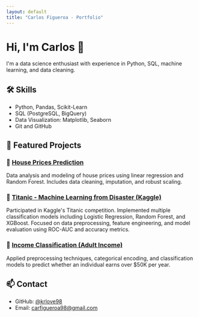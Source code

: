 ```yaml
---
layout: default
title: "Carlos Figueroa - Portfolio"
---
```


# Hi, I'm Carlos 👋

I'm a data science enthusiast with experience in Python, SQL, machine learning, and data cleaning.

## 🛠️ Skills

- Python, Pandas, Scikit-Learn  
- SQL (PostgreSQL, BigQuery)  
- Data Visualization: Matplotlib, Seaborn  
- Git and GitHub

## 📂 Featured Projects

### 🔹 [House Prices Prediction](https://github.com/krlove98/Housing_Prices)
Data analysis and modeling of house prices using linear regression and Random Forest. Includes data cleaning, imputation, and robust scaling.

### 🔹 [Titanic - Machine Learning from Disaster (Kaggle)](https://github.com/krlove98/titanic_comp)
Participated in Kaggle's Titanic competition. Implemented multiple classification models including Logistic Regression, Random Forest, and XGBoost. Focused on data preprocessing, feature engineering, and model evaluation using ROC-AUC and accuracy metrics.

### 🔹 [Income Classification (Adult Income)](https://github.com/krlove98/adult_income)
Applied preprocessing techniques, categorical encoding, and classification models to predict whether an individual earns over $50K per year.

## 📫 Contact

- GitHub: [@krlove98](https://github.com/krlove98)  
- Email: carfigueroa98@gmail.com
